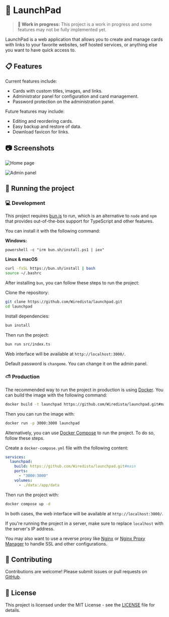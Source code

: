 # 🚀 LaunchPad

> **🚧 Work in progress:** This project is a work in progress and some features may not be fully implemented yet.

LaunchPad is a web application that allows you to create and manage cards with links to your favorite websites, self hosted services, or anything else you want to have quick access to.

## 📋 Features

Current features include:
- Cards with custom titles, images, and links.
- Administrator panel for configuration and card management.
- Password protection on the administration panel.

Future features may include:
- Editing and reordering cards.
- Easy backup and restore of data.
- Download favicon for links.

## 📷 Screenshots
![Home page](https://github.com/user-attachments/assets/95aa26dd-7ce1-475c-9c8b-9dbbd04580ae)

![Admin panel](https://github.com/user-attachments/assets/b59f6874-9e95-42d1-b0be-c4917bbfef65)



## 📡 Running the project

### 💻 Development
This project requires [bun.js](https://bun.sh/) to run, which is an alternative to `node` and `npm` that provides out-of-the-box support for TypeScript and other features.

You can install it with the following command:  

**Windows:**
```batch
powershell -c "irm bun.sh/install.ps1 | iex"
```

**Linux & macOS**
```bash
curl -fsSL https://bun.sh/install | bash
source ~/.bashrc
```

After installing `bun`, you can follow these steps to run the project:

Clone the repository:
```bash
git clone https://github.com/Wiredista/launchpad.git
cd launchpad
```

Install dependencies:
```bash
bun install
```

Then run the project:
```bash
bun run src/index.ts
```

Web interface will be available at `http://localhost:3000/`.

Default password is `changeme`. You can change it on the admin panel.

### ⛅ Production

The recommended way to run the project in production is using [Docker](https://www.docker.com/). You can build the image with the following command:
```bash
docker build -t launchpad https://github.com/Wiredista/launchpad.git#main
```

Then you can run the image with:
```bash
docker run -p 3000:3000 launchpad
```

Alternatively, you can use [Docker Compose](https://docs.docker.com/compose/install/) to run the project.  To do so, follow these steps.

Create a `docker-compose.yml` file with the following content:
```yaml
services:
  launchpad:
    build: https://github.com/Wiredista/launchpad.git#main
    ports:
      - "3000:3000"
    volumes:
      - ./data:/app/data
```

Then run the project with:
```bash
docker compose up -d
```

In both cases, the web interface will be available at `http://localhost:3000/`.

If you're running the project in a server, make sure to replace `localhost` with the server's IP address.

You may also want to use a reverse proxy like [Nginx](https://www.nginx.com/) or [Nginx Proxy Manager](https://nginxproxymanager.com/) to handle SSL and other configurations.

## 🤝 Contributing

Contributions are welcome! Please submit issues or pull requests on [GitHub](https://github.com/Wiredista/launchpad).

## 📝 License

This project is licensed under the MIT License - see the [LICENSE](LICENSE) file for details.